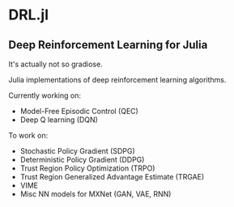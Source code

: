 # DRL.jl

## Deep Reinforcement Learning for Julia

It's actually not so gradiose. 

Julia implementations of deep reinforcement learning algorithms.

Currently working on:
* Model-Free Episodic Control (QEC)
* Deep Q learning (DQN)

To work on:
* Stochastic Policy Gradient (SDPG)
* Deterministic Policy Gradient (DDPG)
* Trust Region Policy Optimization (TRPO)
* Trust Region Generalized Advantage Estimate (TRGAE)
* VIME
* Misc NN models for MXNet (GAN, VAE, RNN)
